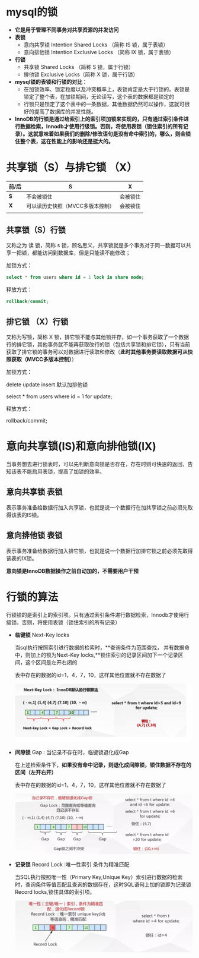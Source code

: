 # mysql的锁

* **它是用于管理不同事务对共享资源的并发访问**
* **表锁**
  * 意向共享锁 Intention Shared Locks （简称 IS 锁，属于表锁）
  * 意向排他锁 Intention Exclusive Locks （简称 IX 锁，属于表锁）
* **行锁**
  * 共享锁 Shared Locks  （简称 S 锁，属于行锁）
  * 排他锁 Exclusive Locks（简称 X 锁，属于行锁）
* **mysql锁的表锁和行锁的对比**：
  * 在加锁效率、锁定粒度以及冲突概率上，表锁肯定是大于行锁的。表锁是锁定了整个表，在加锁期间，无论读写，这个表的数据都是锁定的
  * 行锁只是锁定了这个表中的一条数据，其他数据仍然可以操作，这就可很好的提高了数据库的并发性能。
* **InnoDB的行锁是通过给索引上的索引项加锁来实现的，只有通过索引条件进行数据检索，Innodb才使用行级锁。否则，将使用表锁（锁住索引的所有记录）。这就意味着如果我们的删除/修改语句是没有命中索引的，哪么，则会锁住整个表，这在性能上的影响还是挺大的。**

# 共享锁（S）与排它锁 （X）

| 前/后 | S                                | X        |
| ----- | -------------------------------- | -------- |
| **S** | 不会被锁住                       | 会被锁住 |
| **X** | 可以读历史快照（MVCC多版本控制） | 会被锁住 |
|       |                                  |          |

## 共享锁（S）行锁

又称之为 读 锁，简称 s 锁，顾名思义，共享锁就是多个事务对于同一数据可以共享一把锁，都能访问到数据库，但是只能读不能修改；

加锁方式：

```sql
select * from users where id = 1 lock in share mode;
```

释放方式：

```sql
rollback/commit;
```

## 排它锁 （X）行锁

又称为写锁，简称 X 锁，排它锁不能与其他锁并存，如一个事务获取了一个数据行的排它锁，其他事务就不能再获取改行的锁（包括共享锁和排它锁），只有当前获取了排它锁的事务可以对数据进行读取和修改（**此时其他事务要读取数据可从快照获取（MVCC多版本控制）**）

加锁方式：

delete update  insert 默认加排他锁

select * from users where id = 1 for update;

释放方式：

rollback/commit;

# 意向共享锁(IS)和意向排他锁(IX)

当事务想去进行锁表时，可以先判断意向锁是否存在，存在时则可快速的返回，告知该表不能启用表锁，提高了加锁的效率。

## 意向共享锁 表锁

表示事务准备给数据行加入共享锁，也就是说一个数据行在加共享锁之前必须先取得该表的IS锁。

## 意向排他锁 表锁

表示事务准备给数据行加入排它锁，也就是说一个数据行加排它锁之前必须先取得该表的IX锁。

**意向锁是InnoDB数据操作之前自动加的，不需要用户干预**

# 行锁的算法

行锁锁的是索引上的索引项。只有通过索引条件进行数据检索，Innodb才使用行级锁。否则，将使用表锁（锁住索引的所有记录）

- **临键锁** Next-Key locks

  当sql执行按照索引进行数据的检索时，**查询条件为范围查找， 并有数据命中，则加上的锁为Next-Key locks,**锁住索引的记录区间加下一个记录区间，这个区间是左开右闭的

  表中存在的数据的id=1，4，7，10，这样其他位置就不存在数据了 

  ![image-20200501202340800](assets\image-20200501202340800.png)

- **间隙锁** Gap : 当记录不存在时，临键锁退化成Gap

  在上述检索条件下，**如果没有命中记录，则退化成间隙锁，锁住数据不存在的区间（左开右开）**

  表中存在的数据的id=1，4，7，10，这样其他位置就不存在数据了 

  ![image-20200501202137047](assets\image-20200501202137047.png)

- **记录锁** Record Lock :唯一性索引 条件为精准匹配

  当SQL执行按照唯一性（Primary Key,Unique Key）索引进行数据的检索时，查询条件等值匹配且查询的数据存在，这时SQL语句上加的锁即为记录锁Record locks,锁住具体的索引项。

  ![image-20200501202449600](assets\image-20200501202449600.png)